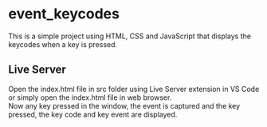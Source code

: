 # event_keycodes
This is a simple project using HTML, CSS and JavaScript that displays the keycodes when a key is pressed.

## Live Server
Open the index.html file in src folder using Live Server extension in VS Code or simply open the index.html file in web browser.
<br/>
Now any key pressed in the window, the event is captured and the key pressed, the key code and key event are displayed.